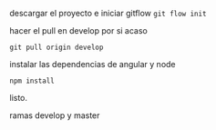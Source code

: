 descargar el proyecto e iniciar gitflow 
`git flow init`

hacer el pull en develop por si acaso

`git pull origin develop`

instalar las dependencias de angular y node

`npm install`

listo.

ramas develop y master
